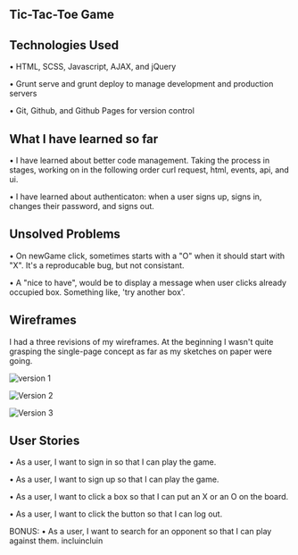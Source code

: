 ## Tic-Tac-Toe Game

## Technologies Used

• HTML, SCSS, Javascript, AJAX, and jQuery

• Grunt serve and grunt deploy to manage development and production servers

• Git, Github, and Github Pages for version control

## What I have learned so far

• I have learned about better code management. Taking the process in stages, working on in the following order curl request, html, events, api, and ui.

• I have learned about authenticaton: when a user signs up, signs in, changes their password, and signs out.


## Unsolved Problems

• On newGame click, sometimes starts with a "O" when it should start with "X". It's a reproducable bug, but not consistant.

• A "nice to have", would be to display a message when user clicks already occupied box. Something like, 'try another box'.

## Wireframes

I had a three revisions of my wireframes. At the beginning I wasn't quite grasping the single-page concept as far as my sketches on paper were going.

![version 1](https://user-images.githubusercontent.com/6006640/30093249-1e24272e-9292-11e7-870b-120e250cb32d.JPG)

![Version 2](https://user-images.githubusercontent.com/6006640/30093263-30d8201e-9292-11e7-9684-1d310b3462cb.JPG)

![Version 3](https://user-images.githubusercontent.com/6006640/30093267-37ac7b10-9292-11e7-95d4-b00e654eb66a.JPG)

## User Stories

• As a user, I want to sign in so that I can play the game.

• As a user, I want to sign up so that I can play the game.

• As a user, I want to click a box so that I can put an X or an O on the board.

• As a user, I want to click the button so that I can log out.

BONUS:
• As a user, I want to search for an opponent so that I can play against them.
incluincluin
